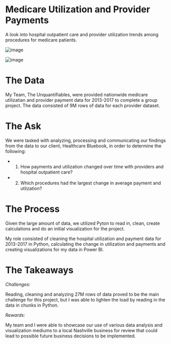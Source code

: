 # Medicare Utilization and Provider Payments
A look into hospital outpatient care and provider utilization trends among procedures for medicare patients.

![image](https://user-images.githubusercontent.com/59903096/82169026-cddb6000-9885-11ea-8999-8b222524fee7.png)

![image](https://user-images.githubusercontent.com/59903096/82169170-3d514f80-9886-11ea-9180-36d2c6fea9f6.png)



# The Data
My Team, The Unquantifiables, were provided nationwide medicare utilizatian and provider payment data for 2013-2017 to complete a group project. The data consisted of 9M rows of data for each provider dataset.
# The Ask
We were tasked with analyzing, processing and communicating our findings from the data to our client, Healthcare Bluebook, in order to determine the following:

* 1. How payments and utilization changed over time with providers and hospital outpatient care?
* 2. Which procedures had the largest change in average payment and utlization? 
# The Process
Given the large amount of data, we utilized Pyton to read in, clean, create calculations and do an initial visualization for the project. 

My role consisted of cleaning the hospital utilization and payment data for 2013-2017 in Python, calculating the change in utilization and payments and creating visualizations for my data in Power BI.


# The Takeaways
*Challenges:*

Reading, cleaning and analyzing 27M rows of data proved to be the main challenge for this project, but I was able to lighten the load by reading in the data in chunks in Python.

*Rewards:*

My team and I were able to showcase our use of various data analysis and visualization mediums to a local Nashville business for review that could lead to possible future business decisions to be implemented.
